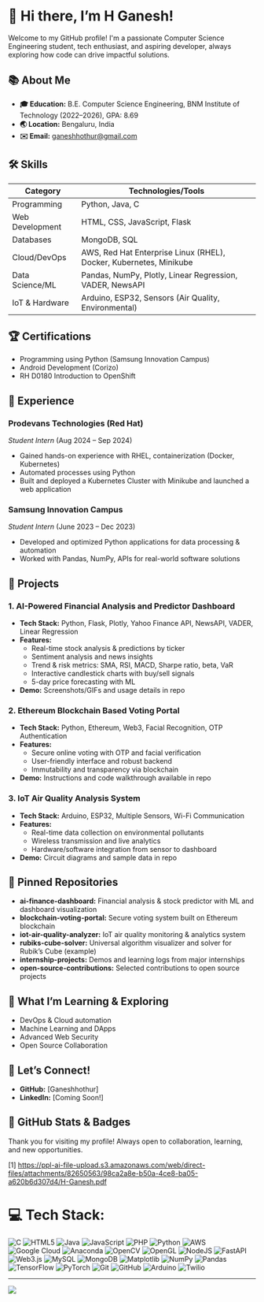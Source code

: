 # 👋 Hi there, I’m H Ganesh!

Welcome to my GitHub profile! I'm a passionate Computer Science Engineering student, tech enthusiast, and aspiring developer, always exploring how code can drive impactful solutions.

## 📚 About Me

- **🎓 Education:** B.E. Computer Science Engineering, BNM Institute of Technology (2022–2026), GPA: 8.69
- **🌏 Location:** Bengaluru, India
- **✉️ Email:** ganeshhothur@gmail.com

## 🛠️ Skills

| Category            | Technologies/Tools                                                                         |
|---------------------|---------------------------------------------------------------------------------------------|
| Programming         | Python, Java, C                                                                             |
| Web Development     | HTML, CSS, JavaScript, Flask                                                                |
| Databases           | MongoDB, SQL                                                                                |
| Cloud/DevOps        | AWS, Red Hat Enterprise Linux (RHEL), Docker, Kubernetes, Minikube                          |
| Data Science/ML     | Pandas, NumPy, Plotly, Linear Regression, VADER, NewsAPI                                    |
| IoT & Hardware      | Arduino, ESP32, Sensors (Air Quality, Environmental)                                        |

## 🏆 Certifications

- Programming using Python (Samsung Innovation Campus)
- Android Development (Corizo)
- RH D0180 Introduction to OpenShift

## 💼 Experience

### Prodevans Technologies (Red Hat)
*Student Intern* (Aug 2024 – Sep 2024)  
- Gained hands-on experience with RHEL, containerization (Docker, Kubernetes)
- Automated processes using Python  
- Built and deployed a Kubernetes Cluster with Minikube and launched a web application

### Samsung Innovation Campus
*Student Intern* (June 2023 – Dec 2023)  
- Developed and optimized Python applications for data processing & automation  
- Worked with Pandas, NumPy, APIs for real-world software solutions

## 🚀 Projects

### 1. AI-Powered Financial Analysis and Predictor Dashboard
- **Tech Stack:** Python, Flask, Plotly, Yahoo Finance API, NewsAPI, VADER, Linear Regression
- **Features:**
  - Real-time stock analysis & predictions by ticker
  - Sentiment analysis and news insights
  - Trend & risk metrics: SMA, RSI, MACD, Sharpe ratio, beta, VaR
  - Interactive candlestick charts with buy/sell signals
  - 5-day price forecasting with ML
- **Demo:** Screenshots/GIFs and usage details in repo

### 2. Ethereum Blockchain Based Voting Portal
- **Tech Stack:** Python, Ethereum, Web3, Facial Recognition, OTP Authentication
- **Features:**
  - Secure online voting with OTP and facial verification
  - User-friendly interface and robust backend
  - Immutability and transparency via blockchain  
- **Demo:** Instructions and code walkthrough available in repo

### 3. IoT Air Quality Analysis System
- **Tech Stack:** Arduino, ESP32, Multiple Sensors, Wi-Fi Communication
- **Features:**
  - Real-time data collection on environmental pollutants
  - Wireless transmission and live analytics
  - Hardware/software integration from sensor to dashboard  
- **Demo:** Circuit diagrams and sample data in repo

## 📌 Pinned Repositories

- **ai-finance-dashboard:** Financial analysis & stock predictor with ML and dashboard visualization
- **blockchain-voting-portal:** Secure voting system built on Ethereum blockchain
- **iot-air-quality-analyzer:** IoT air quality monitoring & analytics system
- **rubiks-cube-solver:** Universal algorithm visualizer and solver for Rubik’s Cube (example)
- **internship-projects:** Demos and learning logs from major internships
- **open-source-contributions:** Selected contributions to open source projects

## 🌱 What I’m Learning & Exploring

- DevOps & Cloud automation
- Machine Learning and DApps
- Advanced Web Security
- Open Source Collaboration

## 🤝 Let’s Connect!

- **GitHub:** [Ganeshhothur]
- **LinkedIn:** [Coming Soon!]

## 📝 GitHub Stats & Badges



Thank you for visiting my profile! Always open to collaboration, learning, and new opportunities.

[1] https://ppl-ai-file-upload.s3.amazonaws.com/web/direct-files/attachments/82650563/98ca2a8e-b50a-4ce8-ba05-a620b6d307d4/H-Ganesh.pdf

# 💻 Tech Stack:
![C](https://img.shields.io/badge/c-%2300599C.svg?style=for-the-badge&logo=c&logoColor=white) ![HTML5](https://img.shields.io/badge/html5-%23E34F26.svg?style=for-the-badge&logo=html5&logoColor=white) ![Java](https://img.shields.io/badge/java-%23ED8B00.svg?style=for-the-badge&logo=openjdk&logoColor=white) ![JavaScript](https://img.shields.io/badge/javascript-%23323330.svg?style=for-the-badge&logo=javascript&logoColor=%23F7DF1E) ![PHP](https://img.shields.io/badge/php-%23777BB4.svg?style=for-the-badge&logo=php&logoColor=white) ![Python](https://img.shields.io/badge/python-3670A0?style=for-the-badge&logo=python&logoColor=ffdd54) ![AWS](https://img.shields.io/badge/AWS-%23FF9900.svg?style=for-the-badge&logo=amazon-aws&logoColor=white) ![Google Cloud](https://img.shields.io/badge/GoogleCloud-%234285F4.svg?style=for-the-badge&logo=google-cloud&logoColor=white) ![Anaconda](https://img.shields.io/badge/Anaconda-%2344A833.svg?style=for-the-badge&logo=anaconda&logoColor=white) ![OpenCV](https://img.shields.io/badge/opencv-%23white.svg?style=for-the-badge&logo=opencv&logoColor=white) ![OpenGL](https://img.shields.io/badge/OpenGL-%23FFFFFF.svg?style=for-the-badge&logo=opengl) ![NodeJS](https://img.shields.io/badge/node.js-6DA55F?style=for-the-badge&logo=node.js&logoColor=white) ![FastAPI](https://img.shields.io/badge/FastAPI-005571?style=for-the-badge&logo=fastapi) ![Web3.js](https://img.shields.io/badge/web3.js-F16822?style=for-the-badge&logo=web3.js&logoColor=white) ![MySQL](https://img.shields.io/badge/mysql-4479A1.svg?style=for-the-badge&logo=mysql&logoColor=white) ![MongoDB](https://img.shields.io/badge/MongoDB-%234ea94b.svg?style=for-the-badge&logo=mongodb&logoColor=white) ![Matplotlib](https://img.shields.io/badge/Matplotlib-%23ffffff.svg?style=for-the-badge&logo=Matplotlib&logoColor=black) ![NumPy](https://img.shields.io/badge/numpy-%23013243.svg?style=for-the-badge&logo=numpy&logoColor=white) ![Pandas](https://img.shields.io/badge/pandas-%23150458.svg?style=for-the-badge&logo=pandas&logoColor=white) ![TensorFlow](https://img.shields.io/badge/TensorFlow-%23FF6F00.svg?style=for-the-badge&logo=TensorFlow&logoColor=white) ![PyTorch](https://img.shields.io/badge/PyTorch-%23EE4C2C.svg?style=for-the-badge&logo=PyTorch&logoColor=white) ![Git](https://img.shields.io/badge/git-%23F05033.svg?style=for-the-badge&logo=git&logoColor=white) ![GitHub](https://img.shields.io/badge/github-%23121011.svg?style=for-the-badge&logo=github&logoColor=white) ![Arduino](https://img.shields.io/badge/-Arduino-00979D?style=for-the-badge&logo=Arduino&logoColor=white) ![Twilio](https://img.shields.io/badge/Twilio-F22F46?style=for-the-badge&logo=Twilio&logoColor=white)


---
[![](https://visitcount.itsvg.in/api?id=GaneshHothur&icon=0&color=0)](https://visitcount.itsvg.in)

<!-- Proudly created with GPRM ( https://gprm.itsvg.in ) -->
